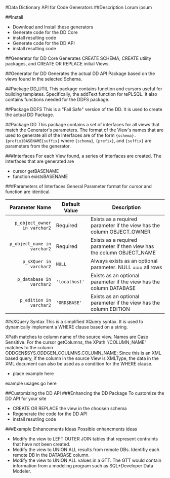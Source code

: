 #Data Dictionary API for Code Generators
##Description
Lorum ipsum

##Install
- Download and Install these generators
- Generate code for the DD Core
- install resulting code
- Generate code for the DD API
- install resulting code

##Generator for DD Core
Generates CREATE SCHEMA, CREATE utility packages, and CREATE OR REPLACE initial Views.

##Generator for DD
Generates the actual DD API Package based on the views found in the selected Schema.

##Package DD_UTIL
This package contains function and cursors useful for building templates.  Specifically, the addText function for tePLSQL.
It also contains functions needed for the DDFS package.

##Package DDFS
This is a "Fail Safe" version of the DD.  It is used to create the actual DD Package.

##Package DD
This package contains a set of interfaces for all views that match the Generator's parameters.
The format of the View's names that are used to generate all of the interfaces are of the form `{schema}.{prefix}BASENAME{suffix}` where `{schema}`, `{prefix}`, and `{suffix}` are parameters from the generator.

###Interfaces
For each View found, a series of interfaces are created.
The Interfaces that are generated are
- cursor getBASENAME
- function existsBASENAME

###Parameters of Interfaces
General Parameter format for cursor and function are identical.

| Parameter Name | Default Value | Description |
| --------------:| ------------- | ----------- |
| `p_object_owner in varchar2` | Required | Exists as a required parameter if the view has the column OBJECT_OWNER |
| `p_object_name in varchar2` | Required | Exists as a required parameter if then view has the column OBJECT_NAME |
| `p_sXQuer in varchar2` | `NULL` | Always exists as an optional parameter.  NULL === all rows |
| `p_database in varchar2` | `'localhost'` | Exists as an optional parameter if the view has the column DATABASE |
|`p_edition in varchar2` | `'ORD$BASE'` | Exists as an optional parameter if the view has the column EDITION |

##sXQuery Syntax
This is a simplified XQuery syntax.  It is used to dynamically implement a WHERE clause based on a string.

XPath matches to column name of the source view. Names are Case Sensitive.
For the cursor getColumns, the XPath '/COLUMN_NAME' matches to the column ODDGEN$SYS.ODDGEN_COULMNS.COLUMN_NAME;
Since this is an XML based query, if the column in the source View is XMLType, the data in the XML document can also be used as a condition for the WHERE clause.
- place example here

example usages go here

##Customizing the DD API
###Enhancing the DD Package
To customize the DD API for your site
- CREATE OR REPLACE the view in the choosen schema
- Regenerate the code for the DD API
- install resutling code

###Example Enhancements Ideas
Possible enhancments ideas
- Modify the view to LEFT OUTER JOIN tables that represent contraints that have not been created.
- Modify the view to UNION ALL results from remote DBs.  Identifiy each remote DB in the DATABASE column.
- Modify the view to UNION ALL values in a GTT.  The GTT would contain information from a modeling program such as SQL*Developer Data Modeler.


